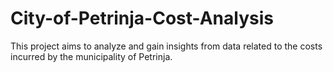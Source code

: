 # City-of-Petrinja-Cost-Analysis
 This project aims to analyze and gain insights from data related to the costs incurred by the municipality of Petrinja.
